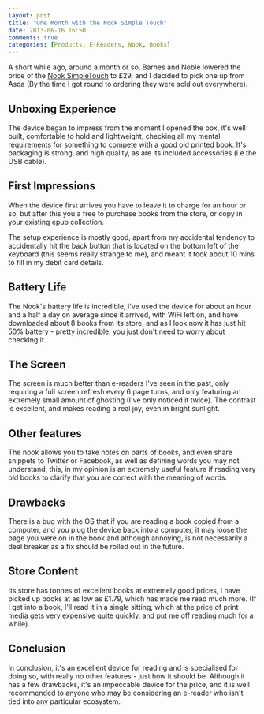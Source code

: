 ```yaml
---
layout: post
title: "One Month with the Nook Simple Touch"
date: 2013-06-16 16:50
comments: true
categories: [Products, E-Readers, Nook, Books]
---
```


A short while ago, around a month or so, Barnes and Noble lowered the price of the [Nook SimpleTouch](http://www.amazon.co.uk/gp/product/140053271X/ref=as_li_ss_tl?ie=UTF8&camp=1634&creative=19450&creativeASIN=140053271X&linkCode=as2&tag=danietomli-21) to £29, and I decided to pick one up from Asda (By the time I got round to ordering they were sold out everywhere).


## Unboxing Experience ##
The device began to impress from the moment I opened the box, it's well built, comfortable to hold and lightweight, checking all my mental requirements for something to compete with a good old printed book. It's packaging is strong, and high quality, as are its included accessories (i.e the USB cable).

## First Impressions ##
When the device first arrives you have to leave it to charge for an hour or so, but after this you a free to purchase books from the store, or copy in your existing epub collection.

The setup experience is mostly good, apart from my accidental tendency to accidentally hit the back button that is located on the bottom left of the keyboard (this seems really strange to me), and meant it took about 10 mins to fill in my debit card details.

## Battery Life ##
The Nook's battery life is incredible, I've used the device for about an hour and a half a day on average since it arrived, with WiFi left on, and have downloaded about 8 books from its store, and as I look now it has just hit 50% battery - pretty incredible, you just don't need to worry about checking it.

## The Screen ##
The screen is much better than e-readers I've seen in the past, only requiring a full screen refresh every 6 page turns, and only featuring an extremely small amount of ghosting (I've only noticed it twice). The contrast is excellent, and makes reading a real joy, even in bright sunlight.

## Other features ##
The nook allows you to take notes on parts of books, and even share snippets to Twitter or Facebook, as well as defining words you may not understand, this, in my opinion is an extremely useful feature if reading very old books to clarify that you are correct with the meaning of words.

## Drawbacks ##
There is a bug with the OS that if you are reading a book copied from a computer, and you plug the device back into a computer, it may loose the page you were on in the book and although annoying, is not necessarily a deal breaker as a fix should be rolled out in the future.

## Store Content ##
Its store has tonnes of excellent books at extremely good prices, I have picked up books at as low as £1.79, which has made me read much more. (If I get into a book, I'll read it in a single sitting, which at the price of print media gets very expensive quite quickly, and put me off reading much for a while).

## Conclusion ##
In conclusion, it's an excellent device for reading and is specialised for doing so, with really no other features - just how it should be. Although it has a few drawbacks, it's an impeccable device for the price, and it is well recommended to anyone who may be considering an e-reader who isn't tied into any particular ecosystem.